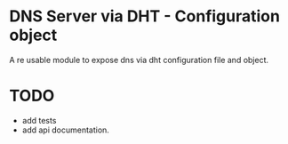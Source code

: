 # DNS Server via DHT - Configuration object

A re usable module to expose dns via dht configuration file and object.



# TODO

- add tests
- add api documentation.


